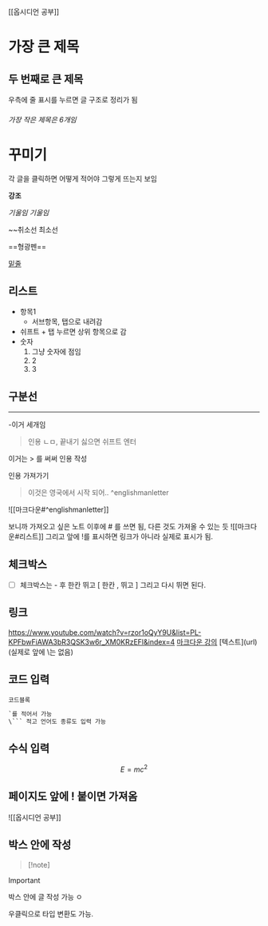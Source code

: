 [[옵시디언 공부]]
# 가장 큰 제목
## 두 번째로 큰 제목

우측에 줄 표시를 누르면 글 구조로 정리가 됨
###### 가장 작은 제목은 6개임
# 꾸미기
각 글을 클릭하면 어떻게 적어야 그렇게 뜨는지 보임

**강조**

*기울임*
_기울임_

~~취소선
최소선

==형광펜==

<u>밑줄</u>

## 리스트
- 항목1
	- 서브항목, 탭으로 내려감
- 쉬프트 + 탭 누르면 상위 항목으로 감
- 숫자
	1. 그냥 숫자에 점임
	2. 2
	3. 3
## 구분선
---
-이거 세개임

>인용
>ㄴㅁ, 끝내기 싫으면 쉬프트 엔터

이거는 > 를 써써 인용 작성

인용 가져가기

>이것은 영국에서 시작 되어..
>^englishmanletter


![[마크다운#^englishmanletter]]

보니까 가져오고 싶은 노트 이후에 # 를 쓰면 됨, 다른 것도 가져올 수 있는 듯
![[마크다운#리스트]]
그리고 앞에 !를 표시하면 링크가 아니라 실제로 표시가 됨.

## 체크박스
- [ ] 체크박스는 - 후 한칸 뛰고 [ 한칸 , 뛰고 ] 그리고 다시 뛰면 된다.

## 링크
https://www.youtube.com/watch?v=rzor1oQyY9U&list=PL-KPFbwFiAWA3bR3QSK3w6r_XM0KRzEFl&index=4
[마크다운 강의](https://www.youtube.com/watch?v=rzor1oQyY9U&list=PL-KPFbwFiAWA3bR3QSK3w6r_XM0KRzEFl&index=4)
\[텍스트](url) (실제로 앞에 \는 없음)

## 코드 입력
`코드블록`

```python
`를 적어서 가능
\``` 적고 언어도 종류도 입력 가능
```

## 수식 입력
$$ E = mc ^ 2 $$

## 페이지도 앞에 ! 붙이면 가져옴
![[옵시디언 공부]]

## 박스 안에 작성
>\[!note]

>[!important]
>박스 안에 글 작성 가능
>ㅇ

우클릭으로 타입 변환도 가능.




